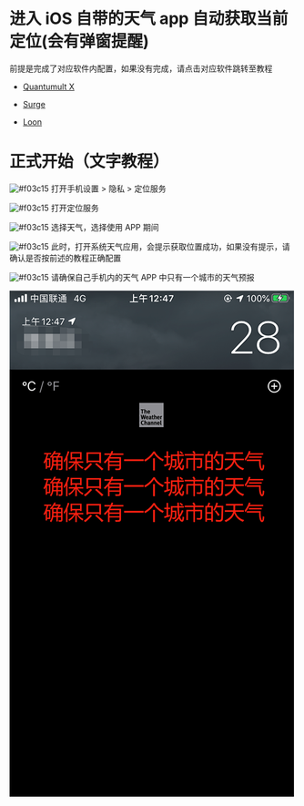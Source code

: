 # 进入 iOS 自带的天气 app 自动获取当前定位(会有弹窗提醒)

前提是完成了对应软件内配置，如果没有完成，请点击对应软件跳转至教程

- [Quantumult X](https://github.com/chiupam/tutorial/blob/master/caiyun/QuantumultX.md)

- [Surge](https://github.com/chiupam/tutorial/blob/master/caiyun/Surge.md)

- [Loon](https://github.com/chiupam/tutorial/blob/master/caiyun/Loon.md)

# 正式开始（文字教程）

![#f03c15](https://placehold.it/15/f03c15/000000?text=+) 打开手机设置 > 隐私 > 定位服务

![#f03c15](https://placehold.it/15/f03c15/000000?text=+) 打开定位服务

![#f03c15](https://placehold.it/15/f03c15/000000?text=+) 选择天气，选择使用 APP 期间

![#f03c15](https://placehold.it/15/f03c15/000000?text=+) 此时，打开系统天气应用，会提示获取位置成功，如果没有提示，请确认是否按前述的教程正确配置

![#f03c15](https://placehold.it/15/f03c15/000000?text=+) 请确保自己手机内的天气 APP 中只有一个城市的天气预报

![image](https://raw.githubusercontent.com/chiupam/tutorial-image/master/QuantumultX/caiyun_weatherapp.png)
